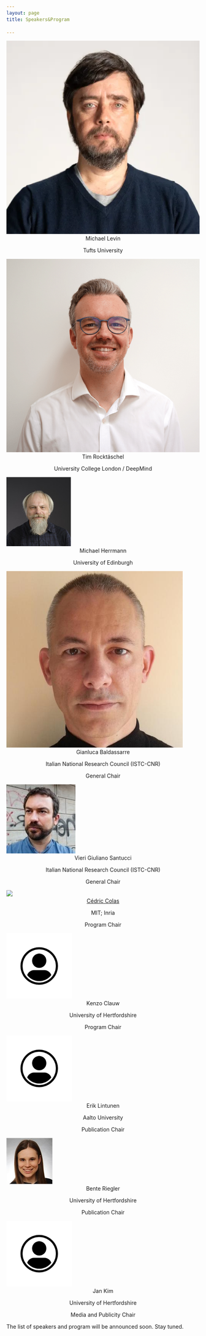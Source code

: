 ```yaml
---
layout: page
title: Speakers&Program

---
```



<div class="container">
  <div class="row">
    <div class="col-sm">
      <img class="organiser-img" src='/assets/img/Michael-Levin-profile.jpg'>
      <div class="organiser-name" style="text-align: center;"> 
      Michael Levin<br> <p class='speaker-affiliation'>Tufts University</p>
      </div>
    </div>
    <div class="col-sm">
      <img class="organiser-img" src='/assets/img/Tim-Rocktaeschel-photo-square.png'>
      <div class="organiser-name" style="text-align: center;"> 
      Tim Rocktäschel <br> <p class='speaker-affiliation'>University College London / DeepMind</p>
      </div>
    </div>
    <div class="col-sm">
      <img class="organiser-img" src='/assets/img/Michael_Herrmann.jpg'>
      <div class="organiser-name" style="text-align: center;"> Michael Herrmann <br> <p 
class='speaker-affiliation'>  University of Edinburgh </p>
</div>
    </div>
    </div>
    <div class="row">
    <div class="col-sm">
      <img class="organiser-img" src='/assets/img/baldassarre.jpeg'>
      <div class="organiser-name" style="text-align: center;"> 
      Gianluca Baldassarre <br> <p class='speaker-affiliation'> Italian National Research Council (ISTC-CNR)</p>
      <p class='organiser-role'>General Chair</p>
      </div>
    </div>
    <div class="col-sm">
      <img class="organiser-img" src='/assets/img/santucci.jpg'>
      <div class="organiser-name" style="text-align: center;"> 
      Vieri Giuliano Santucci <br> <p class='speaker-affiliation'>Italian National Research Council (ISTC-CNR)</p>
      <p class='organiser-role'>General Chair</p>
      </div>
    </div>
    <div class="col-sm">
      <img class="organiser-img" src='/assets/img/cedric.jpg'>
      <div class="organiser-name" style="text-align: center;"> <a href="https://ccolas.github.io/">Cédric Colas</a> <br> <p class='speaker-affiliation'>MIT; Inria</p>
      <p class='organiser-role'>Program Chair</p>
      </div>
    </div>
     </div>
    <div class="row">
    <div class="col-sm">
      <img class="organiser-img" src='/assets/img/person.png'>
      <div class="organiser-name" style="text-align: center;"> 
      Kenzo Clauw <br> <p class='speaker-affiliation'>University of Hertfordshire</p>
      <p class='organiser-role'>Program Chair</p>
      </div>
    </div>
    <div class="col-sm">
      <img class="organiser-img" src='/assets/img/person.png'>
      <div class="organiser-name" style="text-align: center;"> 
      Erik Lintunen <br> <p class='speaker-affiliation'>Aalto University</p>
      <p class='organiser-role'>Publication Chair</p>
      </div>
    </div>
  <div class="col-sm">
      <img class="organiser-img" src='/assets/img/riegler.jpeg'>
      <div class="organiser-name" style="text-align: center;"> 
      Bente Riegler <br> <p class='speaker-affiliation'>University of Hertfordshire</p>
      <p class='organiser-role'>Publication Chair</p>
      </div>
    </div>
    </div>
<div class="row">
    <div class="col-sm">
        </div>
        <div class="col-sm">
          <img class="organiser-img" src='/assets/img/person.png'>
          <div class="organiser-name" style="text-align: center;"> Jan Kim <br> <p class='speaker-affiliation'> University of Hertfordshire</p>
          <p class='organiser-role'>Media and Publicity Chair</p>
          </div>
        </div>
        <div class="col-sm">
        </div>
    </div>
</div>



The list of speakers and program will be announced soon. Stay tuned.